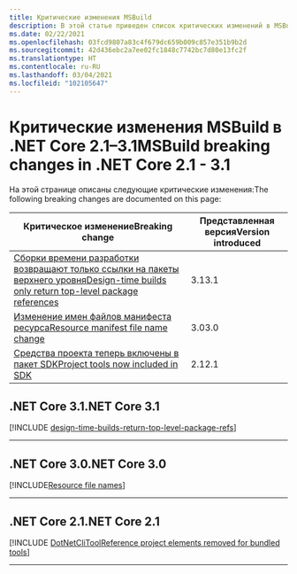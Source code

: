```yaml
---
title: Критические изменения MSBuild
description: В этой статье приведен список критических изменений в MSBuild для .NET Core 2.1–3.1.
ms.date: 02/22/2021
ms.openlocfilehash: 03fcd9807a83c4f679dc659b009c857e351b9b2d
ms.sourcegitcommit: 42d436ebc2a7ee02fc1848c7742bc7d80e13fc2f
ms.translationtype: HT
ms.contentlocale: ru-RU
ms.lasthandoff: 03/04/2021
ms.locfileid: "102105647"
---
```

# <a name="msbuild-breaking-changes-in-net-core-21---31"></a><span data-ttu-id="50420-103">Критические изменения MSBuild в .NET Core 2.1–3.1</span><span class="sxs-lookup"><span data-stu-id="50420-103">MSBuild breaking changes in .NET Core 2.1 - 3.1</span></span>

<span data-ttu-id="50420-104">На этой странице описаны следующие критические изменения:</span><span class="sxs-lookup"><span data-stu-id="50420-104">The following breaking changes are documented on this page:</span></span>

| <span data-ttu-id="50420-105">Критическое изменение</span><span class="sxs-lookup"><span data-stu-id="50420-105">Breaking change</span></span> | <span data-ttu-id="50420-106">Представленная версия</span><span class="sxs-lookup"><span data-stu-id="50420-106">Version introduced</span></span> |
| - | - |
| [<span data-ttu-id="50420-107">Сборки времени разработки возвращают только ссылки на пакеты верхнего уровня</span><span class="sxs-lookup"><span data-stu-id="50420-107">Design-time builds only return top-level package references</span></span>](#design-time-builds-only-return-top-level-package-references) | <span data-ttu-id="50420-108">3.1</span><span class="sxs-lookup"><span data-stu-id="50420-108">3.1</span></span> |
| [<span data-ttu-id="50420-109">Изменение имен файлов манифеста ресурса</span><span class="sxs-lookup"><span data-stu-id="50420-109">Resource manifest file name change</span></span>](#resource-manifest-file-name-change) | <span data-ttu-id="50420-110">3.0</span><span class="sxs-lookup"><span data-stu-id="50420-110">3.0</span></span> |
| [<span data-ttu-id="50420-111">Средства проекта теперь включены в пакет SDK</span><span class="sxs-lookup"><span data-stu-id="50420-111">Project tools now included in SDK</span></span>](#project-tools-now-included-in-sdk) | <span data-ttu-id="50420-112">2.1</span><span class="sxs-lookup"><span data-stu-id="50420-112">2.1</span></span> |

## <a name="net-core-31"></a><span data-ttu-id="50420-113">.NET Core 3.1</span><span class="sxs-lookup"><span data-stu-id="50420-113">.NET Core 3.1</span></span>

[!INCLUDE [design-time-builds-return-top-level-package-refs](../../../includes/core-changes/msbuild/3.1/design-time-builds-return-top-level-package-refs.md)]

***

## <a name="net-core-30"></a><span data-ttu-id="50420-114">.NET Core 3.0</span><span class="sxs-lookup"><span data-stu-id="50420-114">.NET Core 3.0</span></span>

[!INCLUDE[Resource file names](../../../includes/core-changes/msbuild/3.0/resource-manifest-name.md)]

***

## <a name="net-core-21"></a><span data-ttu-id="50420-115">.NET Core 2.1</span><span class="sxs-lookup"><span data-stu-id="50420-115">.NET Core 2.1</span></span>

[!INCLUDE [DotNetCliToolReference project elements removed for bundled tools](../../../includes/core-changes/msbuild/2.1/dotnetclitoolreference.md)]

***
